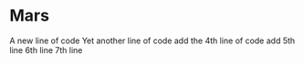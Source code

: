 # Mars
A new line of code
Yet another line of code
add the 4th line of code
add 5th line 
6th line
7th line 
